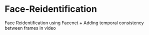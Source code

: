 # Face-Reidentification
Face Reidentification using Facenet + Adding temporal consistency between frames in video
